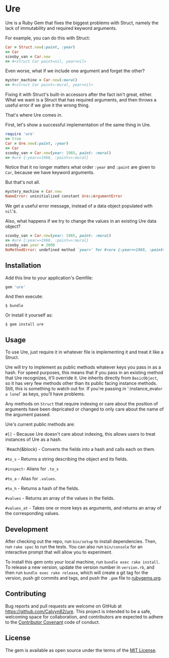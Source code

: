 # Ure

Ure is a Ruby Gem that fixes the biggest problems with Struct, namely the lack of immutability and required keyword arguments.

For example, you can do this with Struct:

```ruby
Car = Struct.new(:paint, :year)
=> Car
scooby_van = Car.new
=> #<struct Car paint=nil, year=nil>
```

Even worse, what if we include one argument and forget the other?

```ruby
myster_machine = Car.new(:mural)
=> #<struct Car paint=:mural, year=nil>
```
Fixing it with Struct's built-in accessors after the fact isn't great, either. What we want is a Struct that has required arguments, and then throws a useful error if we give it the wrong thing.

That's where Ure comes in.

First, let's show a successful implementation of the same thing in Ure.

```ruby
require 'ure'
=> true
Car = Ure.new(:paint, :year)
=> Car
scooby_van = Car.new(year: 1965, paint: :mural)
=> #ure {:year=>1968, :paint=>:mural}
```
Notice that it no longer matters what order `:year` and `:paint` are given to `Car`, because we have keyword arguments.

But that's not all. 

```ruby
mystery_machine = Car.new
NameError: uninitialized constant Ure::ArgumentError
```

We get a useful error message, instead of a data object populated with `nil`'s.

Also, what happens if we try to change the values in an existing Ure data object?

```ruby
scooby_van = Car.new(year: 1965, paint: :mural)
=> #ure {:year=>1968, :paint=>:mural}
scooby_van.year = 2000
NoMethodError: undefined method `year=' for #<ure {:year=>1965, :paint=>:mural}
```
## Installation

Add this line to your application's Gemfile:

```ruby
gem 'ure'
```

And then execute:

    $ bundle

Or install it yourself as:

    $ gem install ure

## Usage

To use Ure, just require it in whatever file is implementing it and treat it like a Struct.

Ure will try to implement as public methods whatever keys you pass in as a hash. For speed purposes, this means that if you pass in an existing method that Ure recognizes, it'll override it. Ure inherits directly from `BasicObject`, so it has very few methods other than its public facing instance methods. Still, this is something to watch out for. If you're passing in ':instance_eval` or a lone `!` as keys, you'll have problems.

Any methods on `Struct` that require indexing or care about the position of arguments have been depricated or changed to only care about the name of the argument passed.

Ure's current public methods are:

`#[]` - Because Ure doesn't care about indexing, this allows users to treat instances of Ure as a hash.

`#each(&block) - Converts the fields into a hash and calls each on them.

`#to_s` - Returns a string describing the object and its fields.

`#inspect`- Alians for `.to_s`

`#to_a` - Alias for `.values`.

`#to_h` - Returns a hash of the fields.

`#values` - Returns an array of the values in the fields.

`#values_at` - Takes one or more keys as arguments, and returns an array of the corresponding values.

## Development

After checking out the repo, run `bin/setup` to install dependencies. Then, run `rake spec` to run the tests. You can also run `bin/console` for an interactive prompt that will allow you to experiment.

To install this gem onto your local machine, run `bundle exec rake install`. To release a new version, update the version number in `version.rb`, and then run `bundle exec rake release`, which will create a git tag for the version, push git commits and tags, and push the `.gem` file to [rubygems.org](https://rubygems.org).

## Contributing

Bug reports and pull requests are welcome on GitHub at https://github.com/Calvyn82/ure. This project is intended to be a safe, welcoming space for collaboration, and contributors are expected to adhere to the [Contributor Covenant](contributor-covenant.org) code of conduct.


## License

The gem is available as open source under the terms of the [MIT License](http://opensource.org/licenses/MIT).

